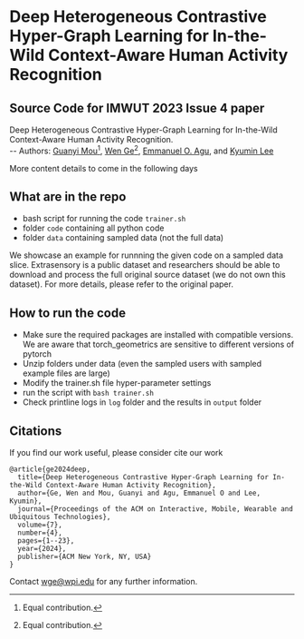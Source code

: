 # Deep Heterogeneous Contrastive Hyper-Graph Learning for In-the-Wild Context-Aware Human Activity Recognition

## Source Code for IMWUT 2023 Issue 4 paper
Deep Heterogeneous Contrastive Hyper-Graph Learning for In-the-Wild Context-Aware Human Activity Recognition. <br>
-- Authors: [Guanyi Mou](https://scholar.google.com/citations?user=OdJ_YZMAAAAJ&hl=en)[^1], [Wen Ge](https://scholar.google.com/citations?user=h8P5Z3UAAAAJ&hl=en)[^1], [Emmanuel O. Agu](https://web.cs.wpi.edu/~emmanuel/?_gl=1*sn0www*_ga*MTI5NzQzMzAxMi4xNzA2Mjk1OTQ0*_ga_RE35PKQB7J*MTcwNjcxMzI5Mi4xMC4wLjE3MDY3MTMyOTIuNjAuMC4w), and [Kyumin Lee](https://web.cs.wpi.edu/~kmlee/)

 [^1]: Equal contribution.

More content details to come in the following days

## What are in the repo
- bash script for running the code ``trainer.sh``
- folder ``code`` containing all python code
- folder ``data`` containing sampled data (not the full data)

We showcase an example for runnning the given code on a sampled data slice. Extrasensory is a public dataset and researchers should be able to download and process the full original source dataset (we do not own this dataset). For more details, please refer to the original paper.

## How to run the code
- Make sure the required packages are installed with compatible versions. We are aware that torch_geometrics are sensitive to different versions of pytorch
- Unzip folders under data (even the sampled users with sampled example files are large)
- Modify the trainer.sh file hyper-parameter settings
- run the script with ``bash trainer.sh``
- Check printline logs in ``log`` folder and the results in ``output`` folder

## Citations
If you find our work useful, please consider cite our work
```
@article{ge2024deep,
  title={Deep Heterogeneous Contrastive Hyper-Graph Learning for In-the-Wild Context-Aware Human Activity Recognition},
  author={Ge, Wen and Mou, Guanyi and Agu, Emmanuel O and Lee, Kyumin},
  journal={Proceedings of the ACM on Interactive, Mobile, Wearable and Ubiquitous Technologies},
  volume={7},
  number={4},
  pages={1--23},
  year={2024},
  publisher={ACM New York, NY, USA}
}
```

Contact [wge@wpi.edu](wge@wpi.edu) for any further information.
